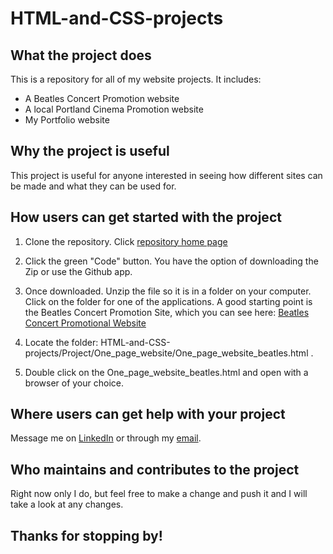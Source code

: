 # HTML-and-CSS-projects

## What the project does
This is a repository for all of my website projects.
It includes:
  - A Beatles Concert Promotion website
  - A local Portland Cinema Promotion website
  - My Portfolio website


## Why the project is useful
This project is useful for anyone interested in seeing how different sites can be made and what they can be used for. 


## How users can get started with the project
1. Clone the repository. Click [repository home page](https://github.com/aerapp09/HTML-and-CSS-projects 'Repository Home')
2. Click the green "Code" button. You have the option of downloading the Zip or use the Github app. 

3. Once downloaded. Unzip the file so it is in a folder on your computer. Click on the folder for one of the applications. A good starting point is the Beatles Concert Promotion Site, which you can see here:
[Beatles Concert Promotional Website](HTML-and-CSS-projects/Project/One_page_website/One_page_website_beatles.html)

4. Locate the folder: HTML-and-CSS-projects/Project/One_page_website/One_page_website_beatles.html .

5. Double click on the One_page_website_beatles.html and open with a browser of your choice. 

## Where users can get help with your project
Message me on [LinkedIn](https://www.linkedin.com/in/austin-develops/) or through my [email](aerapp09@gmail.com).


## Who maintains and contributes to the project
Right now only I do, but feel free to make a change and push it and I will take a look at any changes. 

## Thanks for stopping by! 
